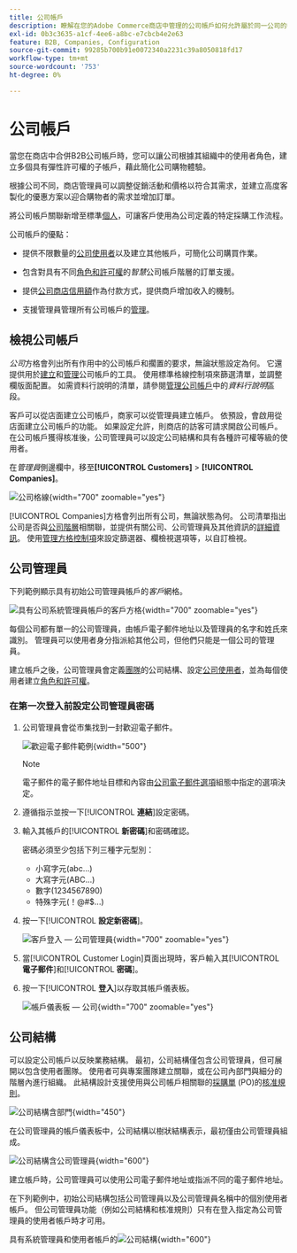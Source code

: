 ```yaml
---
title: 公司帳戶
description: 瞭解在您的Adobe Commerce商店中管理的公司帳戶如何允許屬於同一公司的多個買家加入單一公司帳戶。
exl-id: 0b3c3635-a1cf-4ee6-a8bc-e7cbcb4e2e63
feature: B2B, Companies, Configuration
source-git-commit: 99285b700b91e0072340a2231c39a8050818fd17
workflow-type: tm+mt
source-wordcount: '753'
ht-degree: 0%

---
```


# 公司帳戶

當您在商店中合併B2B公司帳戶時，您可以讓公司根據其組織中的使用者角色，建立多個具有彈性許可權的子帳戶，藉此簡化公司購物體驗。

根據公司不同，商店管理員可以調整促銷活動和價格以符合其需求，並建立高度客製化的優惠方案以迎合購物者的需求並增加訂單。

將公司帳戶關聯新增至標準[個人](../customers/account-create.md)，可讓客戶使用為公司定義的特定採購工作流程。

公司帳戶的優點：

- 提供不限數量的[公司使用者](account-company-users.md)以及建立其他帳戶，可簡化公司購買作業。

- 包含對具有不同[角色和許可權](account-company-roles-permissions.md)的&#x200B;_智慧_&#x200B;公司帳戶階層的訂單支援。

- 提供[公司商店信用額](credit-company.md)作為付款方式，提供商戶增加收入的機制。

- 支援管理員管理所有公司帳戶的[管理](account-company-manage.md)。

## 檢視公司帳戶

_公司_&#x200B;方格會列出所有作用中的公司帳戶和擱置的要求，無論狀態設定為何。 它還提供用於[建立](account-company-create.md)和[管理](account-company-manage.md)公司帳戶的工具。 使用標準格線控制項來篩選清單，並調整欄版面配置。 如需資料行說明的清單，請參閱[管理公司帳戶](account-company-manage.md)中的&#x200B;_資料行說明_&#x200B;區段。

客戶可以從店面建立公司帳戶，商家可以從管理員建立帳戶。 依預設，會啟用從店面建立公司帳戶的功能。 如果設定允許，則商店的訪客可請求開啟公司帳戶。 在公司帳戶獲得核准後，公司管理員可以設定公司結構和具有各種許可權等級的使用者。

在&#x200B;_管理員_&#x200B;側邊欄中，移至&#x200B;**[!UICONTROL Customers]** > **[!UICONTROL Companies]**。

![公司格線](./assets/companies-grid.png){width="700" zoomable="yes"}

[!UICONTROL Companies]方格會列出所有公司，無論狀態為何。 公司清單指出公司是否與[公司階層](manage-company-hierarchy.md)相關聯，並提供有關公司、公司管理員及其他資訊的[詳細資訊](/help/b2b/account-company-manage.md#company-options-and-columns)。 使用[管理方格控制項](../getting-started/admin-grid-controls.md)來設定篩選器、欄檢視選項等，以自訂檢視。

## 公司管理員

下列範例顯示具有初始公司管理員帳戶的&#x200B;_客戶_&#x200B;網格。

![具有公司系統管理員帳戶的客戶方格](./assets/company-admin-user-account.png){width="700" zoomable="yes"}

每個公司都有單一的公司管理員，由帳戶電子郵件地址以及管理員的名字和姓氏來識別。 管理員可以使用者身分指派給其他公司，但他們只能是一個公司的管理員。

建立帳戶之後，公司管理員會定義[團隊](account-company-structure.md)的公司結構、設定[公司使用者](account-company-users.md)，並為每個使用者建立[角色和許可權](account-company-roles-permissions.md)。

### 在第一次登入前設定公司管理員密碼

1. 公司管理員會從市集找到一封歡迎電子郵件。

   ![歡迎電子郵件範例](./assets/company-admin-welcome-email.png){width="500"}

   >[!NOTE]
   >
   >電子郵件的電子郵件地址目標和內容由[公司電子郵件選項](email-company-configuration.md)組態中指定的選項決定。

1. 遵循指示並按一下&#x200B;[!UICONTROL **連結**]&#x200B;設定密碼。

1. 輸入其帳戶的&#x200B;[!UICONTROL **新密碼**]&#x200B;和密碼確認。

   密碼必須至少包括下列三種字元型別：

   - 小寫字元(abc...)
   - 大寫字元(ABC...)
   - 數字(1234567890)
   - 特殊字元(！@#$...)

1. 按一下&#x200B;[!UICONTROL **設定新密碼**]。

   ![客戶登入 — 公司管理員](./assets/company-admin-account-login.png){width="700" zoomable="yes"}

1. 當[!UICONTROL Customer Login]頁面出現時，客戶輸入其&#x200B;[!UICONTROL **電子郵件**]&#x200B;和&#x200B;[!UICONTROL **密碼**]。

1. 按一下&#x200B;[!UICONTROL **登入**]&#x200B;以存取其帳戶儀表板。

   ![帳戶儀表板 — 公司](./assets/account-dashboard-company.png){width="700" zoomable="yes"}

## 公司結構

可以設定公司帳戶以反映業務結構。 最初，公司結構僅包含公司管理員，但可展開以包含使用者團隊。 使用者可與專案團隊建立關聯，或在公司內部門與細分的階層內進行組織。 此結構設計支援使用與公司帳戶相關聯的[採購單](purchase-order-flow.md) (PO)的[核准規則](account-dashboard-approval-rules.md)。

![公司結構含部門](./assets/company-structure-diagram.svg){width="450"}

在公司管理員的帳戶儀表板中，公司結構以樹狀結構表示，最初僅由公司管理員組成。

![公司結構含公司管理員](./assets/company-structure-tree-admin.png){width="600"}

建立帳戶時，公司管理員可以使用公司電子郵件地址或指派不同的電子郵件地址。

在下列範例中，初始公司結構包括公司管理員以及公司管理員名稱中的個別使用者帳戶。 但公司管理員功能（例如公司結構和核准規則）只有在登入指定為公司管理員的使用者帳戶時才可用。

具有系統管理員和使用者帳戶的![公司結構](./assets/company-structure-tree-admin-user.png){width="600"}
